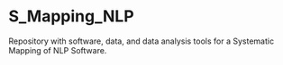 # S_Mapping_NLP
Repository with software, data, and data analysis tools for a Systematic Mapping of NLP Software.
